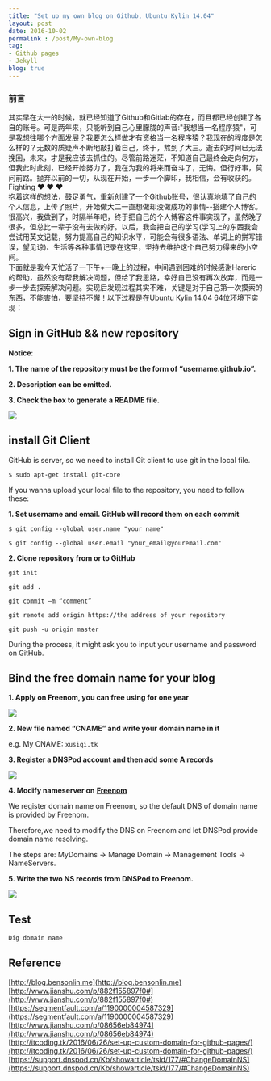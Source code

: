 ```yaml
---
title: "Set up my own blog on Github, Ubuntu Kylin 14.04"
layout: post
date: 2016-10-02
permalink : /post/My-own-blog
tag:
- Github pages
- Jekyll
blog: true
---
```


### 前言  
  其实早在大一的时候，就已经知道了Github和Gitlab的存在，而且都已经创建了各自的账号。可是两年来，只能听到自己心里朦胧的声音:"我想当一名程序猿"，可是我想往哪个方面发展？我要怎么样做才有资格当一名程序猿？我现在的程度是怎么样的？无数的质疑声不断地敲打着自己，终于，熬到了大三。逝去的时间已无法挽回，未来，才是我应该去抓住的。尽管前路迷茫，不知道自己最终会走向何方，但我此时此刻，已经开始努力了，我在为我的将来而奋斗了，无悔。但行好事，莫问前路。抛弃以前的一切，从现在开始，一步一个脚印，我相信，会有收获的。Fighting ❤ ❤ ❤  
  抱着这样的想法，鼓足勇气，重新创建了一个Github账号，很认真地填了自己的个人信息，上传了照片，开始做大二一直想做却没做成功的事情--搭建个人博客。很高兴，我做到了，时隔半年吧，终于把自己的个人博客这件事实现了，虽然晚了很多，但总比一辈子没有去做的好。以后，我会把自己的学习(学习上的东西我会尝试用英文记载，努力提高自己的知识水平，可能会有很多语法、单词上的拼写错误，望见谅)、生活等各种事情记录在这里，坚持去维护这个自己努力得来的小空间。     
  下面就是我今天忙活了一下午+一晚上的过程，中间遇到困难的时候感谢Hareric的帮助，虽然没有帮我解决问题，但给了我思路，幸好自己没有再次放弃，而是一步一步去探索解决问题。实现后发现过程其实不难，关键是对于自己第一次摸索的东西，不能害怕，要坚持不懈！以下过程是在Ubuntu Kylin 14.04 64位环境下实现：   

## Sign in GitHub && new repository   

**Notice**:       

**1. The name of the repository must be the form of “username.github.io”.**  

**2. Description can be omitted.**    

**3. Check the box to generate a README file.** 

![](img/2016-10-02-1.png)      

## install Git Client  

GitHub is server, so we need to install Git client to use git in the local file. 

`$ sudo apt-get install git-core`    

If you wanna upload your local file to the repository, you need to follow these:  

**1. Set username and email. GitHub will record them on each commit**   

```    
$ git config --global user.name "your name"  

$ git config --global user.email "your_email@youremail.com"     
```    

**2. Clone repository from or to GitHub**    

```
git init   

git add .   

git commit –m “comment”    

git remote add origin https://the address of your repository  

git push -u origin master     

```        

During the process, it might ask you to input your username and password on GitHub.        

## Bind the free domain name for your blog

**1. Apply on Freenom, you can free using for one year**  

![](img/2016-10-02-2.png)      

**2. New file named “CNAME” and write your domain name in it**    

e.g. My CNAME: `xusiqi.tk`              

**3. Register a DNSPod account and then add some A records**  

![](img/2016-10-02-3.png)        

**4. Modify nameserver on** [**Freenom**](www.freenom.com) 

  We register domain name on Freenom, so the default DNS of domain name is provided by Freenom.   
  
  Therefore,we need to modify the DNS on Freenom and let DNSPod provide domain name resolving.    
  
  The steps are: MyDomains -> Manage Domain -> Management Tools -> NameServers.   
  
**5. Write the two NS records from DNSPod to Freenom.**   

![](img/2016-10-02-4.png)    

  
## Test       
`Dig domain name`  

## Reference  
[http://blog.bensonlin.me](http://blog.bensonlin.me)  
[http://www.jianshu.com/p/882f155897f0#](http://www.jianshu.com/p/882f155897f0#) 
[https://segmentfault.com/a/1190000004587329](https://segmentfault.com/a/1190000004587329) 
[http://www.jianshu.com/p/08656eb84974](http://www.jianshu.com/p/08656eb84974)  
[http://itcoding.tk/2016/06/26/set-up-custom-domain-for-github-pages/](http://itcoding.tk/2016/06/26/set-up-custom-domain-for-github-pages/)  
[https://support.dnspod.cn/Kb/showarticle/tsid/177/#ChangeDomainNS](https://support.dnspod.cn/Kb/showarticle/tsid/177/#ChangeDomainNS)  

